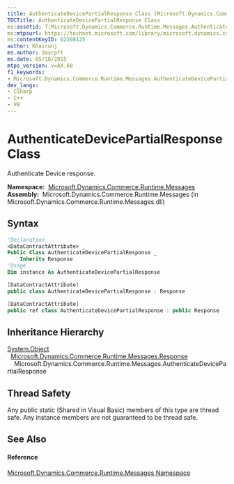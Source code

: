 ```yaml
---
title: AuthenticateDevicePartialResponse Class (Microsoft.Dynamics.Commerce.Runtime.Messages)
TOCTitle: AuthenticateDevicePartialResponse Class
ms:assetid: T:Microsoft.Dynamics.Commerce.Runtime.Messages.AuthenticateDevicePartialResponse
ms:mtpsurl: https://technet.microsoft.com/library/microsoft.dynamics.commerce.runtime.messages.authenticatedevicepartialresponse(v=AX.60)
ms:contentKeyID: 62208125
author: Khairunj
ms.author: daxcpft
ms.date: 05/18/2015
mtps_version: v=AX.60
f1_keywords:
- Microsoft.Dynamics.Commerce.Runtime.Messages.AuthenticateDevicePartialResponse
dev_langs:
- CSharp
- C++
- VB
---
```


# AuthenticateDevicePartialResponse Class

Authenticate Device response.

**Namespace:**  [Microsoft.Dynamics.Commerce.Runtime.Messages](microsoft-dynamics-commerce-runtime-messages-namespace.md)  
**Assembly:**  Microsoft.Dynamics.Commerce.Runtime.Messages (in Microsoft.Dynamics.Commerce.Runtime.Messages.dll)

## Syntax

``` vb
'Declaration
<DataContractAttribute> _
Public Class AuthenticateDevicePartialResponse _
    Inherits Response
'Usage
Dim instance As AuthenticateDevicePartialResponse
```

``` csharp
[DataContractAttribute]
public class AuthenticateDevicePartialResponse : Response
```

``` c++
[DataContractAttribute]
public ref class AuthenticateDevicePartialResponse : public Response
```

## Inheritance Hierarchy

[System.Object](https://technet.microsoft.com/library/e5kfa45b\(v=ax.60\))  
  [Microsoft.Dynamics.Commerce.Runtime.Messages.Response](response-class-microsoft-dynamics-commerce-runtime-messages.md)  
    Microsoft.Dynamics.Commerce.Runtime.Messages.AuthenticateDevicePartialResponse  

## Thread Safety

Any public static (Shared in Visual Basic) members of this type are thread safe. Any instance members are not guaranteed to be thread safe.

## See Also

#### Reference

[Microsoft.Dynamics.Commerce.Runtime.Messages Namespace](microsoft-dynamics-commerce-runtime-messages-namespace.md)

